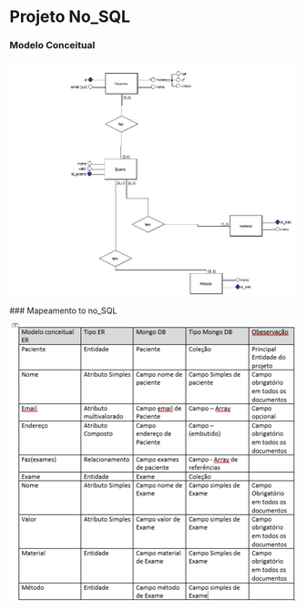 # Projeto No_SQL
 ### Modelo Conceitual
<p align="center">
  <img src="images/imgbd.jpg" width="800">
</p>
 ### Mapeamento to no_SQL
<p align="center">
  <img src="images/mapimg.png" width="800">
</p>
